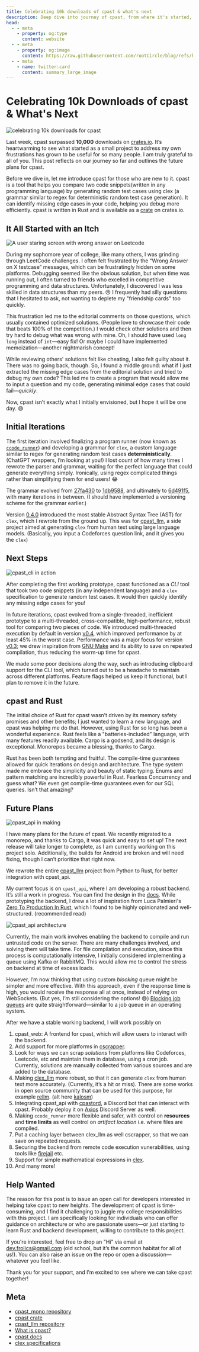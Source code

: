 ```yaml
---
title: Celebrating 10k downloads of cpast & what's next
description: Deep dive into journey of cpast, from where it's started, where it's now and what's next. And how you can contribute to it.
head:
  - - meta
    - property: og:type
      content: website
  - - meta
    - property: og:image
      content: https://raw.githubusercontent.com/rootCircle/blog/refs/heads/main/docs/public/project/cpast_10k_celeb.png
  - - meta
    - name: twitter:card
      content: summary_large_image
---
```


# Celebrating 10k Downloads of cpast & What's Next

![celebrating 10k downloads for cpast](/project/10k_downloads_banner.png)

Last week, cpast surpassed **10,000** downloads on [crates.io](https://crates.io/crates/cpast). It’s heartwarming to see what started as a small project to address my own frustrations has grown to be useful for so many people. I am truly grateful to all of you. This post reflects on our journey so far and outlines the future plans for cpast.

Before we dive in, let me introduce cpast for those who are new to it. cpast is a tool that helps you compare two code snippets(written in any programming language) by generating random test cases using clex (a grammar similar to regex for deterministic random test case generation). It can identify missing edge cases in your code, helping you debug more efficiently. cpast is written in Rust and is available as a [crate](https://crates.io/crates/cpast) on crates.io.

## It All Started with an Itch

![A user staring screen with wrong answer on Leetcode](/project/leetcode_frustation.jpeg)

During my sophomore year of college, like many others, I was grinding through LeetCode challenges. I often felt frustrated by the “Wrong Answer on X testcase” messages, which can be frustratingly hidden on some platforms. Debugging seemed like the obvious solution, but when time was running out, I often turned to friends who excelled in competitive programming and data structures. Unfortunately, I discovered I was less skilled in data structures than my peers. 😢 I frequently had silly questions that I hesitated to ask, not wanting to deplete my "friendship cards" too quickly.

This frustration led me to the editorial comments on those questions, which usually contained optimized solutions. (People love to showcase their code that beats 100% of the competition.) I would check other solutions and then try hard to debug what was wrong with mine. Oh, I should have used `long long` instead of `int`—easy fix! Or maybe I could have implemented memoization—another nightmarish concept!

While reviewing others' solutions felt like cheating, I also felt guilty about it. There was no going back, though. So, I found a middle ground: what if I just extracted the missing edge cases from the editorial solution and tried to debug my own code? This led me to create a program that would allow me to input a question and my code, generating minimal edge cases that could fail—*quickly*.

Now, cpast isn’t exactly what I initially envisioned, but I hope it will be one day. 😅

## Initial Iterations

The first iteration involved finalizing a program runner (now known as [`ccode_runner`](https://github.com/rootCircle/cpast_mono/blob/main/ccode_runner/README.md)) and developing a grammar for `clex`, a custom language similar to regex for generating random test cases **deterministically**. (ChatGPT wrappers, I’m looking at you!) I lost count of how many times I rewrote the parser and grammar, waiting for the perfect language that could generate everything simply. Ironically, using regex complicated things rather than simplifying them for end users! 😂

The grammar evolved from [27fa430](https://github.com/rootCircle/cpast_mono/blob/27fa4303a0e190e7406095d5682d9535d09ee533/TESTCASE_LANGUAGE.md) to [1db9588](https://github.com/rootCircle/cpast_mono/blob/1db9588ffe5f1c1e52a81adb2c03db6a00468058/clex.specs.md), and ultimately to [6d491f5](https://github.com/rootCircle/cpast_mono/blob/6d491f5355fb74a14cd556d6d777a070bbb1f007/clex/docs/CLEX_LANG_SPECS.md), with many iterations in between. (I should have implemented a versioning scheme for the grammar earlier.)

Version [0.4.0](https://github.com/rootCircle/cpast_mono/releases/tag/v0.4.0) introduced the most stable Abstract Syntax Tree (AST) for `clex`, which I rewrote from the ground up. This was for [cpast_llm](https://github.com/rootCircle/cpast_llm), a side project aimed at generating `clex` from human text using large language models. (Basically, you input a Codeforces question link, and it gives you the `clex`)

## Next Steps

![cpast_cli in action](/project/cpast_cli_test_usage.png)

After completing the first working prototype, cpast functioned as a *CLI* tool that took two code snippets (in any independent language) and a `clex` specification to generate random test cases. It would then quickly identify any missing edge cases for you!

In future iterations, cpast evolved from a single-threaded, inefficient prototype to a multi-threaded, cross-compatible, high-performance, robust tool for comparing two pieces of code. We introduced multi-threaded execution by default in version [v0.4](https://github.com/rootCircle/cpast_mono/releases/tag/v0.4.0), which improved performance by at least 45% in the worst case. Performance was a major focus for version [v0.3](https://github.com/rootCircle/cpast_mono/releases/tag/v0.3.3); we drew inspiration from [GNU Make](https://www.gnu.org/software/make/) and its ability to save on repeated compilation, thus reducing the warm-up time for cpast.

We made some poor decisions along the way, such as introducing clipboard support for the CLI tool, which turned out to be a headache to maintain across different platforms. Feature flags helped us keep it functional, but I plan to remove it in the future.

## cpast and Rust

The initial choice of Rust for cpast wasn’t driven by its memory safety promises and other benefits; I just wanted to learn a new language, and cpast was helping me do that. However, using Rust for so long has been a wonderful experience. Rust feels like a "batteries-included" language, with many features readily available. Cargo is a godsend, and its design is exceptional. Monorepos became a blessing, thanks to Cargo.

Rust has been both tempting and fruitful. The compile-time guarantees allowed for quick iterations on design and architecture. The type system made me embrace the simplicity and beauty of static typing. Enums and pattern matching are incredibly powerful in Rust. Fearless Concurrency and guess what? We even get compile-time guarantees even for our SQL queries. Isn’t that amazing?

## Future Plans

![cpast_api in making](/project/cpast_api_in_making.png)

I have many plans for the future of cpast. We recently migrated to a monorepo, and thanks to Cargo, it was quick and easy to set up! The next release will take longer to complete, as I am currently working on this project solo. Additionally, the builds for Android are broken and will need fixing, though I can’t prioritize that right now.

We rewrote the entire [cpast_llm](https://github.com/rootCircle/cpast_llm) project from Python to Rust, for better integration with cpast_api.

My current focus is on `cpast_api`, where I am developing a robust backend. It’s still a work in progress. You can find the design in the [docs](https://github.com/rootCircle/cpast_mono/tree/main/cpast_api#architecture). While prototyping the backend, I drew a lot of inspiration from Luca Palmieri's [Zero To Production In Rust](https://zero2prod.com/), which I found to be highly opinionated and well-structured. (recommended read)

![cpast_api architecture](/project/cpast_api_arch.png)

Currently, the main work involves enabling the backend to compile and run untrusted code on the server. There are many challenges involved, and solving them will take time. For file compilation and execution, since this process is computationally intensive, I initially considered implementing a queue using Kafka or RabbitMQ. This would allow me to control the stress on backend at time of excess loads.

However, I’m now thinking that using custom *blocking* queue might be simpler and more effective. With this approach, even if the response time is high, you would receive the response all at once, instead of relying on WebSockets. (But yes, I’m still considering the options! 😄) [Blocking job queues](https://docs.rs/job_queue/latest/job_queue/) are quite straightforward—similar to a job queue in an operating system.

After we have a stable working backend, I will work possibly on

1. cpast_web: A frontend for cpast, which will allow users to interact with the backend.
2. Add support for more platforms in [cscrapper](https://github.com/rootCircle/cpast_mono/blob/main/cscrapper/README.md).
3. Look for ways we can scrap *solutions* from platforms like Codeforces, Leetcode, etc and maintain them in database, using a cron job. Currently, solutions are manually collected from various sources and are added to the database.
4. Making [clex_llm](https://github.com/rootCircle/cpast_mono/blob/main/clex_llm/README.md) more robust, so that it can generate `clex` from human text more accurately. (Currently, it’s a hit or miss). There are some works in open source community that can be used for this purpose, for example [rellm](https://github.com/r2d4/rellm). (alt here [kalosm](https://floneum.com/kalosm/))
5. Integrating cpast_api with [cpastord](https://github.com/rootCircle/cpast_mono/blob/main/cpastord/README.md), a Discord bot that can interact with cpast. Probably deploy it on [Axios](https://in.linkedin.com/company/axios-iiit-lucknow) Discord Server as well.
6. Making `ccode_runner` more flexible and safer, with control on **resources** and **time limits** as well control on *artifact location* i.e. where files are compiled.
7. Put a caching layer between clex_llm as well cscrapper, so that we can save on repeated requests.
8. Securing the backend from remote code execution vunerabilities, using tools like [firejail](https://github.com/netblue30/firejail) etc.
9. Support for simple mathematical expressions in [clex](https://github.com/rootCircle/cpast_mono/blob/main/clex/README.md).
10. And many more!

## Help Wanted

The reason for this post is to issue an open call for developers interested in helping take cpast to new heights. The development of cpast is time-consuming, and I find it challenging to juggle my college responsibilities with this project. I am specifically looking for individuals who can offer guidance on architecture or who are passionate users—or just starting to learn Rust and backend development, willing to contribute to this project.

If you're interested, feel free to drop an "Hi" via email at <dev.frolics@gmail.com> (old school, but it’s the common habitat for all of us!). You can also raise an issue on the repo or open a discussion—whatever you feel like.

Thank you for your support, and I’m excited to see where we can take cpast together!

## Meta

- [cpast_mono repository](https://github.com/rootCircle/cpast_mono)
- [cpast crate](https://crates.io/crates/cpast)
- [cpast_llm repository](https://github.com/rootCircle/cpast_llm)
- [What is cpast?](https://rootcircle.github.io/blog/project/cpast.html)
- [cpast docs](https://docs.rs/cpast/latest/cpast)
- [clex specifications](https://github.com/rootCircle/cpast_mono/blob/main/clex/README.md)

